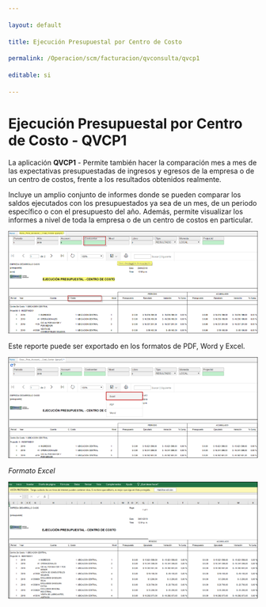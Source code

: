 ```yaml
---

layout: default

title: Ejecución Presupuestal por Centro de Costo

permalink: /Operacion/scm/facturacion/qvconsulta/qvcp1

editable: si

---
```




# Ejecución Presupuestal por Centro de Costo - QVCP1



La aplicación **QVCP1**  - Permite también hacer la comparación mes a mes de las expectativas presupuestadas de ingresos y egresos de la empresa o de un centro de costos, frente a los resultados obtenidos realmente.

Incluye un amplio conjunto de informes donde se pueden comparar los saldos ejecutados con los presupuestados ya sea de un mes, de un periodo específico o con el presupuesto del año. Además, permite visualizar los informes a nivel de toda la empresa o de un centro de costos en particular.  



![](qvcp2.png)



Este reporte puede ser exportado en los formatos de PDF, Word y Excel.  



![](qvcp4.png)



_Formato Excel_



![](qvcp3.png)





